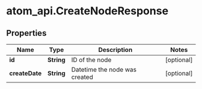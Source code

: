 # atom_api.CreateNodeResponse

## Properties
Name | Type | Description | Notes
------------ | ------------- | ------------- | -------------
**id** | **String** | ID of the node | [optional] 
**createDate** | **String** | Datetime the node was created | [optional] 


